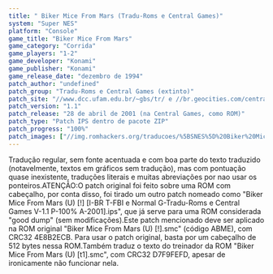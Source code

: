 ```yaml
---
title: " Biker Mice From Mars (Tradu-Roms e Central Games)"
system: "Super NES"
platform: "Console"
game_title: "Biker Mice From Mars"
game_category: "Corrida"
game_players: "1-2"
game_developer: "Konami"
game_publisher: "Konami"
game_release_date: "dezembro de 1994"
patch_author: "undefined"
patch_group: "Tradu-Roms e Central Games (extinto)"
patch_site: "//www.dcc.ufam.edu.br/~gbs/tr/ e //br.geocities.com/centralgames/ (fora do ar)"
patch_version: "1.1"
patch_release: "28 de abril de 2001 (na Central Games, como ROM)"
patch_type: "Patch IPS dentro de pacote ZIP"
patch_progress: "100%"
patch_images: ["//img.romhackers.org/traducoes/%5BSNES%5D%20Biker%20Mice%20From%20Mars%20-%20Tradu-Roms%20e%20Central%20Games%20-%201.png","//img.romhackers.org/traducoes/%5BSNES%5D%20Biker%20Mice%20From%20Mars%20-%20Tradu-Roms%20e%20Central%20Games%20-%202.png","//img.romhackers.org/traducoes/%5BSNES%5D%20Biker%20Mice%20From%20Mars%20-%20Tradu-Roms%20e%20Central%20Games%20-%203.png"]
---
```

Tradução regular, sem fonte acentuada e com boa parte do texto traduzido (notavelmente, textos em gráficos sem tradução), mas com pontuação quase inexistente, traduções literais e muitas abreviações por nao usar os ponteiros.ATENÇÃO:O patch original foi feito sobre uma ROM com cabeçalho, por conta disso, foi tirado um outro patch nomeado como "Biker Mice From Mars (U) [!] [I-BR T-FBI e Normal G-Tradu-Roms e Central Games V-1.1 P-100% A-2001].ips", que já serve para uma ROM considerada "good dump" (sem modificações).Este patch mencionado deve ser aplicado na ROM original "Biker Mice From Mars (U) [!].smc" (código ABME), com CRC32 4E8B2ECB. Para usar o patch original, basta por um cabeçalho de 512 bytes nessa ROM.Também traduz o texto do treinador da ROM "Biker Mice From Mars (U) [t1].smc", com CRC32 D7F9FEFD, apesar de ironicamente não funcionar nela.